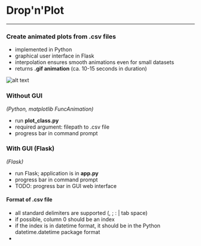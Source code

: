 # Drop'n'Plot
____

### Create animated plots from .csv files
- implemented in Python
- graphical user interface in Flask
- interpolation ensures smooth animations even for small datasets
- returns **.gif animation** (ca. 10-15 seconds in duration)

![alt text](http://url/to/img.png)

### Without GUI 
_(Python, matplotlib FuncAnimation)_
- run **plot_class.py**
- required argument: filepath to .csv file
- progress bar in command prompt

### With GUI (Flask)
_(Flask)_
- run Flask; application is in **app.py**
- progress bar in command prompt
- TODO: progress bar in GUI web interface

#### Format of .csv file
- all standard delimiters are supported (, ; : | tab space)
- if possible, column 0 should be an index
- if the index is in datetime format, it should be in the Python datetime.datetime package format
- 